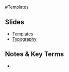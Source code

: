 #Templates

## Slides
- [Templates](https://github.com/codefellows/portland-301n3/blob/master/class-04-templates/lecture/Templates.pdf)
- [Typography](https://github.com/codefellows/portland-301n3/blob/master/class-04-templates/lecture/Typography.pdf)

## Notes & Key Terms
- 


